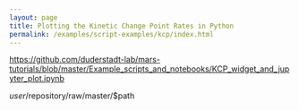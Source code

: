 ```yaml
---
layout: page
title: Plotting the Kinetic Change Point Rates in Python
permalink: /examples/script-examples/kcp/index.html
---
```


<script src="http://gist-it.appspot.com/http://github.com/duderstadt-lab/mars-tutorials/blob/master/Example_scripts_and_notebooks/KCP_widget_and_jupyter_plot.ipynb"></script>

https://github.com/duderstadt-lab/mars-tutorials/blob/master/Example_scripts_and_notebooks/KCP_widget_and_jupyter_plot.ipynb

$user/$repository/raw/master/$path

<script src="https://gist-it.appspot.com/github/robertkrimen/gist-it-example/blob/master/example.js"></script>
